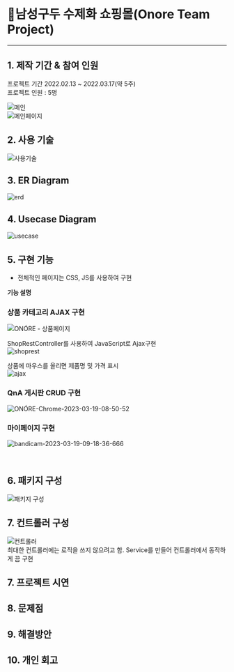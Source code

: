 # :pushpin:남성구두 수제화 쇼핑몰(Onore Team Project)
<hr>

## 1. 제작 기간 & 참여 인원
프로젝트 기간 2022.02.13 ~ 2022.03.17(약 5주) <br>
프로젝트 인원 : 5명

![메인](https://user-images.githubusercontent.com/115913274/225919477-74ebd1a4-c6c1-42a6-b7c6-6270233d5d94.png) <br>
![메인페이지](https://user-images.githubusercontent.com/115913274/226086462-27d793ed-7dc9-4e69-93e2-d4154d2d7ba0.png)



## 2. 사용 기술<br>
![사용기술](https://user-images.githubusercontent.com/115913274/226086031-faccc5e6-e769-4bcd-9bba-6945566ce0f0.JPG)

## 3. ER Diagram
![erd](https://user-images.githubusercontent.com/115913274/226086362-71784bdc-b6ca-4eac-aba7-6bed0fbdc6af.JPG)

## 4. Usecase Diagram
![usecase](https://user-images.githubusercontent.com/115913274/226086393-f2bea01a-5303-4ac3-bc32-5037c5f855fc.png)


## 5. 구현 기능
- 전체적인 페이지는 CSS, JS를 사용하여 구현 


<b>기능 설명</b>


### 상품 카테고리 AJAX 구현

![ONÓRE - 상품페이지](https://user-images.githubusercontent.com/115913274/226108874-ecaf8dd8-4aa9-4978-a480-9d97ee08783c.gif)<br>

ShopRestController를 사용하여 JavaScript로 Ajax구현 <br>
![shoprest](https://user-images.githubusercontent.com/115913274/226107858-13ee44d8-d05c-4c9c-a9e1-221b6e788635.JPG) <br>

상품에 마우스를 올리면 제품명 및 가격 표시<br>
![ajax](https://user-images.githubusercontent.com/115913274/226108223-02c57255-924c-471c-9132-beda197b79b2.JPG) <br>


### QnA 게시판 CRUD 구현
![ONÓRE-Chrome-2023-03-19-08-50-52](https://user-images.githubusercontent.com/115913274/226146224-61c8493b-e7e2-46a5-b976-d735f5d88e94.gif) <br>


### 마이페이지 구현
![bandicam-2023-03-19-09-18-36-666](https://user-images.githubusercontent.com/115913274/226146952-ac6dfd0f-3183-4c46-bd5b-8f7a7093154a.gif)

</br>

## 6. 패키지 구성
![패키지 구성](https://user-images.githubusercontent.com/115913274/226087046-519171dd-8ccd-453e-beb2-718fff745924.JPG)

## 7. 컨트롤러 구성
![컨트롤러](https://user-images.githubusercontent.com/115913274/226087062-e9b1d4ae-6df1-41bb-98a9-d1f0934a3454.JPG) <br>
최대한 컨트롤러에는 로직을 쓰지 않으려고 함.
Service를 만들어 컨트롤러에서 동작하게 끔 구현


## 7. 프로젝트 시연


## 8. 문제점


## 9. 해결방안


## 10. 개인 회고

